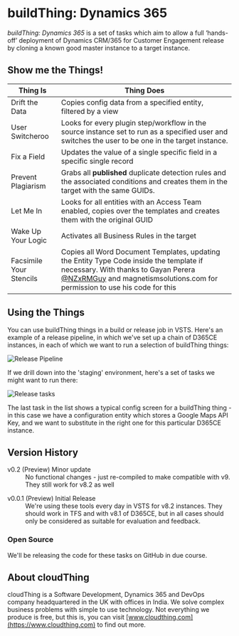 # buildThing: Dynamics 365

_buildThing: Dynamics 365_ is a set of tasks which aim to allow a full ‘hands-off’ deployment of Dynamics CRM/365 for Customer Engagement release by cloning a known good master instance to a target instance.

## Show me the Things!

|Thing Is|Thing Does|
|---|---|
| Drift the Data | Copies config data from a specified entity, filtered by a view |
|User Switcheroo|Looks for every plugin step/workflow in the source instance set to run as a specified user and switches the user to be one in the target instance.|
|Fix a Field|Updates the value of a single specific field in a specific single record|
|Prevent Plagiarism|Grabs all **published** duplicate detection rules and the associated conditions and creates them in the target with the same GUIDs.|
|Let Me In|Looks for all entities with an Access Team enabled, copies over the templates and creates them with the original GUID|
|Wake Up Your Logic|Activates all Business Rules in the target|
|Facsimile Your Stencils|Copies all Word Document Templates, updating the Entity Type Code inside the template if necessary.  With thanks to Gayan Perera [@NZxRMGuy](https://twitter.com/@NZxRMGuy) and magnetismsolutions.com for permission to use his code for this|


## Using the Things
You can use buildThing things in a build or release job in VSTS.  Here's an example of a release pipeline, in which we've set up a chain of D365CE instances, in each of which we want to run a selection of buildThing things:

![Release Pipeline](Images/pipeline.png)

If we drill down into the 'staging' environment, here's a set of tasks we might want to run there:

![Release tasks](Images/tasklist.png)

The last task in the list shows a typical config screen for a buildThing thing - in this case we have a configuration entity which stores a Google Maps API Key, and we want to substitute in the right one for this particular D365CE instance.

## Version History

<dl>
<dt>v0.2 (Preview) Minor update</dt>
<dd>No functional changes - just re-compiled to make compatible with v9.  They still work for v8.2 as well</dd>
<dl>
<dt>v0.0.1 (Preview) Initial Release</dt
><dd>We're using these tools every day in VSTS for v8.2 instances.  They should work in TFS and with v8.1 of D365CE, but in all cases should only be considered as suitable for evaluation and feedback.</dd>

### Open Source ###
We'll be releasing the code for these tasks on GitHub in due course.

## About cloudThing
cloudThing is a Software Development, Dynamics 365 and DevOps company headquartered in the UK with offices in India. We solve complex business problems with simple to use technology. Not everything we produce is free, but this is, you can visit [www.cloudthing.com](https://www.cloudthing.com) to find out more. 


